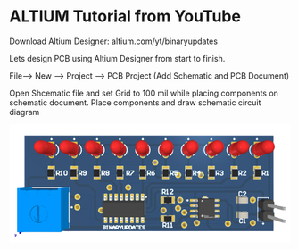 # ALTIUM Tutorial from YouTube

Download Altium Designer: altium.com/yt/binaryupdates

Lets design PCB using Altium Designer from start to finish.

File--> New --> Project --> PCB Project (Add Schematic and PCB Document)

Open Shcematic file and set Grid to 100 mil while placing components on schematic document. Place components and draw schematic circuit diagram





![alt text](https://github.com/binaryupdates/altium-tutorial/blob/main/schematic.png)
